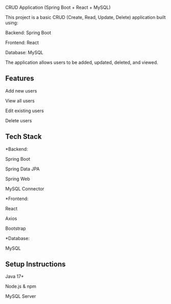 
CRUD Application (Spring Boot + React + MySQL)

This project is a basic CRUD (Create, Read, Update, Delete) application built using:

Backend: Spring Boot

Frontend: React

Database: MySQL

The application allows users to be added, updated, deleted, and viewed.


## Features
Add new users

View all users

Edit existing users

Delete users
## Tech Stack
*Backend:

Spring Boot

Spring Data JPA

Spring Web

MySQL Connector

*Frontend:

React

Axios

Bootstrap

*Database:

MySQL

## Setup Instructions
Java 17+

Node.js & npm

MySQL Server
